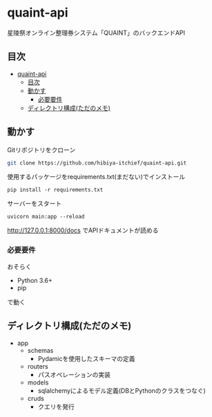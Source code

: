 # quaint-api
星陵祭オンライン整理券システム「QUAINT」のバックエンドAPI
## 目次
- [quaint-api](#quaint-api)
  - [目次](#目次)
  - [動かす](#動かす)
    - [必要要件](#必要要件)
  - [ディレクトリ構成(ただのメモ)](#ディレクトリ構成ただのメモ)

## 動かす
Gitリポジトリをクローン
```sh
git clone https://github.com/hibiya-itchief/quaint-api.git
```
使用するパッケージをrequirements.txt(まだない)でインストール
```
pip install -r requirements.txt
```
サーバーをスタート
```
uvicorn main:app --reload
```
http://127.0.0.1:8000/docs でAPIドキュメントが読める

### 必要要件
おそらく
- Python 3.6+
- pip 

で動く


## ディレクトリ構成(ただのメモ)
- app
  - schemas
    - Pydamicを使用したスキーマの定義
  - routers
    - パスオペレーションの実装
  - models
    - sqlalchemyによるモデル定義(DBとPythonのクラスをつなぐ)
  - cruds
    - クエリを発行
